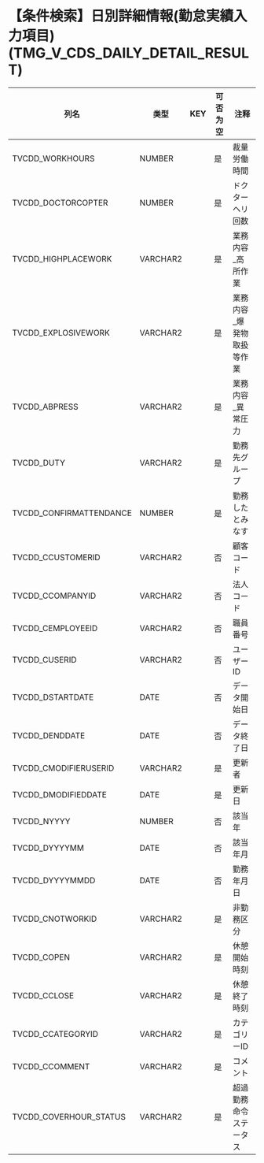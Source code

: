 # 【条件検索】日別詳細情報(勤怠実績入力項目)(TMG_V_CDS_DAILY_DETAIL_RESULT)
| 列名   | 类型   | KEY  | 可否为空 | 注释   |
| ---- | ---- | ---- | ---- | ---- |
|TVCDD_WORKHOURS|NUMBER||是|裁量労働時間|
|TVCDD_DOCTORCOPTER|NUMBER||是|ドクターヘリ回数|
|TVCDD_HIGHPLACEWORK|VARCHAR2||是|業務内容_高所作業|
|TVCDD_EXPLOSIVEWORK|VARCHAR2||是|業務内容_爆発物取扱等作業|
|TVCDD_ABPRESS|VARCHAR2||是|業務内容_異常圧力|
|TVCDD_DUTY|VARCHAR2||是|勤務先グループ|
|TVCDD_CONFIRMATTENDANCE|NUMBER||是|勤務したとみなす|
|TVCDD_CCUSTOMERID|VARCHAR2||否|顧客コード|
|TVCDD_CCOMPANYID|VARCHAR2||否|法人コード|
|TVCDD_CEMPLOYEEID|VARCHAR2||否|職員番号|
|TVCDD_CUSERID|VARCHAR2||否|ユーザーID|
|TVCDD_DSTARTDATE|DATE||否|データ開始日|
|TVCDD_DENDDATE|DATE||否|データ終了日|
|TVCDD_CMODIFIERUSERID|VARCHAR2||是|更新者|
|TVCDD_DMODIFIEDDATE|DATE||是|更新日|
|TVCDD_NYYYY|NUMBER||否|該当年|
|TVCDD_DYYYYMM|DATE||否|該当年月|
|TVCDD_DYYYYMMDD|DATE||否|勤務年月日|
|TVCDD_CNOTWORKID|VARCHAR2||是|非勤務区分|
|TVCDD_COPEN|VARCHAR2||是|休憩開始時刻|
|TVCDD_CCLOSE|VARCHAR2||是|休憩終了時刻|
|TVCDD_CCATEGORYID|VARCHAR2||是|カテゴリーID|
|TVCDD_CCOMMENT|VARCHAR2||是|コメント|
|TVCDD_COVERHOUR_STATUS|VARCHAR2||是|超過勤務命令ステータス|
